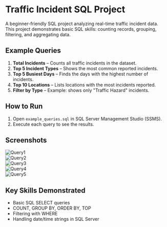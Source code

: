 # Traffic Incident SQL Project

A beginner-friendly SQL project analyzing real-time traffic incident data.  
This project demonstrates basic SQL skills: counting records, grouping, filtering, and aggregating data.

## Example Queries

1. **Total Incidents** – Counts all traffic incidents in the dataset.
2. **Top 5 Incident Types** – Shows the most common reported incidents.
3. **Top 5 Busiest Days** – Finds the days with the highest number of incidents.
4. **Top 10 Locations** – Lists locations with the most incidents reported.
5. **Filter by Type** – Example: shows only "Traffic Hazard" incidents.

## How to Run

1. Open `example_queries.sql` in SQL Server Management Studio (SSMS).  
2. Execute each query to see the results.  

## Screenshots

![Query1](Screenshots/TotalIncidents.png)  
![Query2](Screenshots/MostCommonIssues.png)  
![Query3](Screenshots/BusiestDays.png)  
![Query4](Screenshots/TopLocations.png)  
![Query5](Screenshots/TrafficHazardFiltered.png)

## Key Skills Demonstrated

- Basic SQL SELECT queries  
- COUNT, GROUP BY, ORDER BY, TOP  
- Filtering with WHERE  
- Handling date/time strings in SQL Server  

